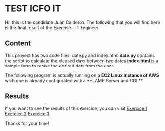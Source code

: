 
# TEST ICFO IT 
Hi! this is the candidate Juan Calderon. The following that you will find here is the final result of the Exercise - IT Engineer

## Content
This proyect has two code files: date.py and index.html **date.py** contains the script to calculate the elapsed days between two dates **index.html** is a sample form to recive the desired date from the user.

The following program is actually running on a **EC2 Linux instance of AWS** wich one is already configurated with a **LAMP Server and CGI ** 

## Results
If you want to see the results of this exercice, you can visit 
[Exercice 1](http://52.15.210.126/)
[Exercice 2](http://52.15.210.126/python)
[Exercice 3](http://52.15.210.126/days)



Thanks for your time!



